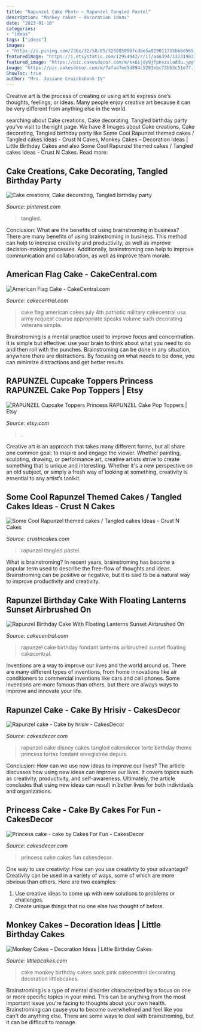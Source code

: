 ```yaml
---
title: "Rapunzel Cake Photo ~ Rapunzel Tangled Pastel"
description: "Monkey cakes – decoration ideas"
date: "2023-01-10"
categories:
- "ideas"
tags: ["ideas"]
images:
- "https://i.pinimg.com/736x/32/58/85/325885099fcd0e5a929011715bb6d565.jpg"
featuredImage: "https://i.etsystatic.com/12954942/r/il/a46394/1323190374/il_794xN.1323190374_biyv.jpg"
featured_image: "https://pic.cakesdecor.com/m/kx6ijdy9jfpnxzsloddu.jpg"
image: "https://pic.cakesdecor.com/m/7afaa7ed5d894c5281ebc73b63c51e7f.jpg"
ShowToc: true
author: "Mrs. Josiane Cruickshank IV"
---
```



Creative art is the process of creating or using art to express one’s thoughts, feelings, or ideas. Many people enjoy creative art because it can be very different from anything else in the world.

	

		
searching about Cake creations, Cake decorating, Tangled birthday party you've visit to the right page. We have 8 Images about Cake creations, Cake decorating, Tangled birthday party like Some Cool Rapunzel themed cakes / Tangled cakes Ideas - Crust N Cakes, Monkey Cakes – Decoration Ideas | Little Birthday Cakes and also Some Cool Rapunzel themed cakes / Tangled cakes Ideas - Crust N Cakes. Read more:
		
    
## Cake Creations, Cake Decorating, Tangled Birthday Party

<img loading=lazy src="https://i.pinimg.com/736x/32/58/85/325885099fcd0e5a929011715bb6d565.jpg" onerror="this.onerror=null;this.src='https://tse2.mm.bing.net/th?id=OIP.q49AWE7qNUCccsGapm32YgHaFj&amp;pid=15.1';" alt="Cake creations, Cake decorating, Tangled birthday party">

_Source: pinterest.com_

>tangled. 

	

Conclusion: What are the benefits of using brainstroming in business?
There are many benefits of using brainstroming in business. This method can help to increase creativity and productivity, as well as improve decision-making processes. Additionally, brainstroming can help to improve communication and collaboration, as well as improve team morale.

    
## American Flag Cake - CakeCentral.com

<img loading=lazy src="https://cdn001.cakecentral.com/gallery/2016/01/900_american-flag-cake-878732pFXvK.jpg" onerror="this.onerror=null;this.src='https://tse3.mm.bing.net/th?id=OIP.Y9R-_RPMaav12xZSn74OrwHaKa&amp;pid=15.1';" alt="American Flag Cake - CakeCentral.com">

_Source: cakecentral.com_

>cake flag american cakes july 4th patriotic military cakecentral usa army request course appropriate speaks volume such decorating veterans simple. 

	

Brainstroming is a mental practice used to improve focus and concentration. It is simple but effective: use your brain to think about what you need to do and then roll with the punches. Brainstroming can be done in any situation, anywhere there are distractions. By focusing on what needs to be done, you can minimize distractions and get better results.

    
## RAPUNZEL Cupcake Toppers Princess RAPUNZEL Cake Pop Toppers | Etsy

<img loading=lazy src="https://i.etsystatic.com/12954942/r/il/a46394/1323190374/il_794xN.1323190374_biyv.jpg" onerror="this.onerror=null;this.src='https://tse3.mm.bing.net/th?id=OIP.rEA_LkYpDh9zPB9KDQYpWgHaJ4&amp;pid=15.1';" alt="RAPUNZEL Cupcake Toppers Princess RAPUNZEL Cake Pop Toppers | Etsy">

_Source: etsy.com_

>. 

	

Creative art is an approach that takes many different forms, but all share one common goal: to inspire and engage the viewer. Whether painting, sculpting, drawing, or performance art, creative artists strive to create something that is unique and interesting. Whether it's a new perspective on an old subject, or simply a fresh way of looking at something, creativity is essential to any artist’s toolkit.

    
## Some Cool Rapunzel Themed Cakes / Tangled Cakes Ideas - Crust N Cakes

<img loading=lazy src="http://www.crustncakes.com/blog/wp-content/uploads/2016/12/3eaebd33570938a1319858208aaff3fb.jpg" onerror="this.onerror=null;this.src='https://tse4.mm.bing.net/th?id=OIP.BN-160ZpszYM1Qmxy3h8gQHaHc&amp;pid=15.1';" alt="Some Cool Rapunzel themed cakes / Tangled cakes Ideas - Crust N Cakes">

_Source: crustncakes.com_

>rapunzel tangled pastel. 

	

What is brainstroming?
In recent years, brainstroming has become a popular term used to describe the free-flow of thoughts and ideas. Brainstroming can be positive or negative, but it is said to be a natural way to improve productivity and creativity.

    
## Rapunzel Birthday Cake With Floating Lanterns Sunset Airbrushed On

<img loading=lazy src="https://cdn001.cakecentral.com/gallery/2015/03/900_789315YY0D_rapunzel-birthday-cake-with-floating-lanterns-sunset-airbrushed-on-fondant.jpg" onerror="this.onerror=null;this.src='https://tse1.mm.bing.net/th?id=OIP.-x-X-BdGP9XrbYLlwJ_ucQHaLJ&amp;pid=15.1';" alt="Rapunzel Birthday Cake With Floating Lanterns Sunset Airbrushed On">

_Source: cakecentral.com_

>rapunzel cake birthday fondant lanterns airbrushed sunset floating cakecentral. 

	

Inventions are a way to improve our lives and the world around us. There are many different types of inventions, from home innovations like air conditioners to commercial inventions like cars and cell phones. Some inventions are more famous than others, but there are always ways to improve and innovate your life.

    
## Rapunzel Cake - Cake By Hrisiv - CakesDecor

<img loading=lazy src="https://pic.cakesdecor.com/m/kx6ijdy9jfpnxzsloddu.jpg" onerror="this.onerror=null;this.src='https://tse1.mm.bing.net/th?id=OIP.rJgd0J2-5fZf0IxN9AcBAQHaNN&amp;pid=15.1';" alt="Rapunzel cake - Cake by hrisiv - CakesDecor">

_Source: cakesdecor.com_

>rapunzel cake disney cakes tangled cakesdecor torte birthday theme princess tortas fondant enregistrée depuis. 

	

Conclusion: How can we use new ideas to improve our lives?
The article discusses how using new ideas can improve our lives. It covers topics such as creativity, productivity, and self-awareness. Ultimately, the article concludes that using new ideas can result in better lives for both individuals and organizations.

    
## Princess Cake - Cake By Cakes For Fun - CakesDecor

<img loading=lazy src="https://pic.cakesdecor.com/m/7afaa7ed5d894c5281ebc73b63c51e7f.jpg" onerror="this.onerror=null;this.src='https://tse2.mm.bing.net/th?id=OIP.OOxzip8-fVXGo31RBPqN4gHaKZ&amp;pid=15.1';" alt="Princess cake - cake by Cakes For Fun - CakesDecor">

_Source: cakesdecor.com_

>princess cake cakes fun cakesdecor. 

	

One way to use creativity: How can you use creativity to your advantage?
Creativity can be used in a variety of ways, some of which are more obvious than others. Here are two examples: 
1. Use creative ideas to come up with new solutions to problems or challenges.
2. Create unique things that no one else has thought of before.

    
## Monkey Cakes – Decoration Ideas | Little Birthday Cakes

<img loading=lazy src="http://www.littlebcakes.com/wp-content/uploads/2013/08/Monkey-Birthday-Cake-Ideas.jpg" onerror="this.onerror=null;this.src='https://tse4.mm.bing.net/th?id=OIP.XeJykh2ngrUDp7rYuvObBQHaJ4&amp;pid=15.1';" alt="Monkey Cakes – Decoration Ideas | Little Birthday Cakes">

_Source: littlebcakes.com_

>cake monkey birthday cakes sock pink cakecentral decorating decoration littlebcakes. 

	

Brainstroming is a type of mental disorder characterized by a focus on one or more specific topics in your mind. This can be anything from the most important issue you're facing to thoughts about your own health. Brainstroming can cause you to become overwhelmed and feel like you can't do anything else. There are some ways to deal with brainstroming, but it can be difficult to manage.

